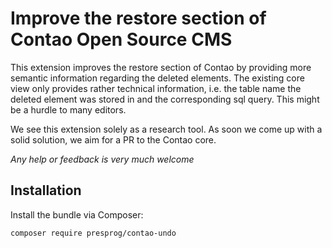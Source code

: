 # Improve the restore section of Contao Open Source CMS

This extension improves the restore section of Contao by providing more semantic information regarding the deleted elements. The existing core view only provides rather technical information, i.e. the table name the deleted element was stored in and the corresponding sql query. This might be a hurdle to many editors.

We see this extension solely as a research tool. As soon we come up with a solid solution, we aim for a PR to the Contao core.

*Any help or feedback is very much welcome*

## Installation

Install the bundle via Composer:

```
composer require presprog/contao-undo
```